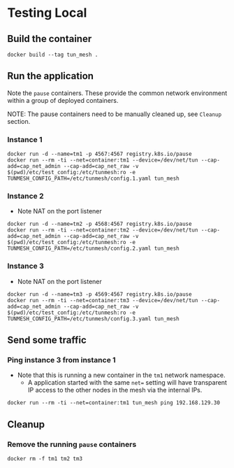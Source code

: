 Testing Local
=============

Build the container
-------------------

```
docker build --tag tun_mesh .
```

Run the application
---------------

Note the `pause` containers.
These provide the common network environment within a group of deployed containers.

NOTE: The pause containers need to be manually cleaned up, see `Cleanup` section.

### Instance 1

```
docker run -d --name=tm1 -p 4567:4567 registry.k8s.io/pause
docker run --rm -ti --net=container:tm1 --device=/dev/net/tun --cap-add=cap_net_admin --cap-add=cap_net_raw -v $(pwd)/etc/test_config:/etc/tunmesh:ro -e TUNMESH_CONFIG_PATH=/etc/tunmesh/config.1.yaml tun_mesh
```

### Instance 2

- Note NAT on the port listener

```
docker run -d --name=tm2 -p 4568:4567 registry.k8s.io/pause
docker run --rm -ti --net=container:tm2 --device=/dev/net/tun --cap-add=cap_net_admin --cap-add=cap_net_raw -v $(pwd)/etc/test_config:/etc/tunmesh:ro -e TUNMESH_CONFIG_PATH=/etc/tunmesh/config.2.yaml tun_mesh
```

### Instance 3

- Note NAT on the port listener

```
docker run -d --name=tm3 -p 4569:4567 registry.k8s.io/pause
docker run --rm -ti --net=container:tm3 --device=/dev/net/tun --cap-add=cap_net_admin --cap-add=cap_net_raw -v $(pwd)/etc/test_config:/etc/tunmesh:ro -e TUNMESH_CONFIG_PATH=/etc/tunmesh/config.3.yaml tun_mesh
```

Send some traffic
-----------------

### Ping instance 3 from instance 1

- Note that this is running a new container in the `tm1` network namespace.
  - A application started with the same `net=` setting will have transparent IP access to the other nodes in the mesh via the internal IPs.

```
docker run --rm -ti --net=container:tm1 tun_mesh ping 192.168.129.30
```

Cleanup
-------

### Remove the running `pause` containers

```
docker rm -f tm1 tm2 tm3
```

